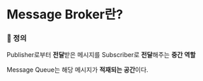 # Message Broker란?

### 📌 정의

Publisher로부터 **전달**받은 메시지를 Subscriber로 **전달**해주는 **중간 역할**

Message Queue는 해당 메시지가 **적재되는 공간**이다.
